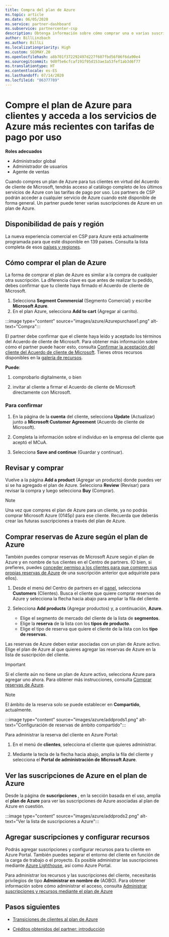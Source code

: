 ```yaml
---
title: Compra del plan de Azure
ms.topic: article
ms.date: 06/05/2020
ms.service: partner-dashboard
ms.subservice: partnercenter-csp
description: Obtenga información sobre cómo comprar una o varias suscripciones y reservas de Azure, cómo configurar los recursos, y cómo ver o agregar suscripciones.
author: BillLinzbach
ms.author: BillLi
ms.localizationpriority: High
ms.custom: SEOMAY.20
ms.openlocfilehash: a8b701f372292497d227f607fbd56f06f6da90e4
ms.sourcegitcommit: 9d0f5e6cfcaf191f95d153ae3a53fef1ab3d6f77
ms.translationtype: HT
ms.contentlocale: es-ES
ms.lasthandoff: 07/14/2020
ms.locfileid: "86377789"
---
```

# <a name="purchase-the-azure-plan-for-customers--access-the-latest-azure-services-at-pay-as-you-go-rates"></a>Compre el plan de Azure para clientes y acceda a los servicios de Azure más recientes con tarifas de pago por uso

**Roles adecuados**
- Administrador global
- Administrador de usuarios
- Agente de ventas

Cuando compres un plan de Azure para tus clientes en virtud del Acuerdo de cliente de Microsoft, tendrás acceso al catálogo completo de los últimos servicios de Azure con las tarifas de pago por uso. Los partners de CSP podrán acceder a cualquier servicio de Azure cuando esté disponible de forma general. Un partner puede tener varias suscripciones de Azure en un plan de Azure. 

## <a name="countryregion-availability"></a>Disponibilidad de país y región
La nueva experiencia comercial en CSP para Azure está actualmente programada para que esté disponible en 139 países. Consulta la lista completa de esos [países y regiones](https://query.prod.cms.rt.microsoft.com/cms/api/am/binary/RE3QN0x). 

## <a name="how-to-purchase-azure-plan"></a>Cómo comprar el plan de Azure

La forma de comprar el plan de Azure es similar a la compra de cualquier otra suscripción. La diferencia clave es que antes de realizar tu pedido, debes confirmar que tu cliente haya firmado el Acuerdo de cliente de Microsoft.

1. Selecciona **Segment Commercial** (Segmento Comercial) y escribe **Microsoft Azure**. 
2. En el plan Azure, selecciona **Add to cart** (Agregar al carrito).

:::image type="content" source="images/azure/Azurepurchase1.png" alt-text="Compra":::

El partner debe confirmar que el cliente haya leído y aceptado los términos del Acuerdo de cliente de Microsoft. Para obtener más información sobre cómo el partner puede hacer esto, consulta [Confirmar la aceptación del cliente del Acuerdo de cliente de Microsoft](https://docs.microsoft.com/partner-center/confirm-customer-agreement). Tienes otros recursos disponibles en la [galería de recursos](https://partner.microsoft.com/resources/collection/Microsoft-Customer-Agreement-in-the-CSP-program#/).

**Puede**: 

1. comprobarlo digitalmente, o bien

2. invitar al cliente a firmar el Acuerdo de cliente de Microsoft directamente con Microsoft. 

### <a name="to-confirm"></a>Para confirmar 

1. En la página de la **cuenta** del cliente, selecciona **Update** (Actualizar) junto a **Microsoft Customer Agreement** (Acuerdo de cliente de Microsoft).  

2. Completa la información sobre el individuo en la empresa del cliente que aceptó el MCuA.

3. Selecciona **Save and continue** (Guardar y continuar).  

## <a name="review-and-buy"></a>Revisar y comprar

Vuelve a la página **Add a product** (Agregar un producto) donde puedes ver si se ha agregado el plan de Azure. Selecciona **Review** (Revisar) para revisar la compra y luego selecciona **Buy** (Comprar). 

>[!Note]
>Una vez que compres el plan de Azure para un cliente, ya no podrás comprar Microsoft Azure (0145p) para ese cliente. Recuerda que deberás crear las futuras suscripciones a través del plan de Azure.

## <a name="purchase-azure-reservations-under-the-azure-plan"></a>Comprar reservas de Azure según el plan de Azure 
  
También puedes comprar reservas de Microsoft Azure según el plan de Azure y en nombre de tus clientes en el Centro de partners. (O bien, si prefieres, puedes [conceder permiso a los clientes para que compren sus propias reservas de Azure](give-customers-permission.md) de una suscripción anterior que adquiriste para ellos).

1. Desde el menú del Centro de partners en el [panel](https://partner.microsoft.com/dashboard/), selecciona **Customers** (Clientes). Busca el cliente que quiere comprar reservas de Azure y selecciona la flecha hacia abajo para ampliar la fila del cliente.

2. Selecciona **Add products** (Agregar productos) y, a continuación, **Azure**. 

   - Elige el segmento de mercado del cliente de la lista de **segmentos**.
   - Elige la **reserva** de la lista con los **tipos de producto**.
   - Elige el tipo de reserva que quiere el cliente de la lista con los **tipo de reservas**.

Las reservas de Azure deben estar asociadas con un plan de Azure activo. Elige el plan de Azure al que quieres agregar las reservas de Azure en la lista de suscripción del cliente. 

>[!Important] 
>Si el cliente aún no tiene un plan de Azure activo, selecciona Azure para agregar uno ahora. Para obtener más instrucciones, consulta [Comprar reservas de Azure](https://docs.microsoft.com/partner-center/azure-reservations-buying#purchase-azure-reservations).

>[!Note] 
>El ámbito de la reserva solo se puede establecer en **Compartido**, actualmente. 

:::image type="content" source="images/azure/addprods1.png" alt-text="Configuración de reservas de ámbito compartido":::

Para administrar la reserva del cliente en Azure Portal: 

1. En el menú de **clientes**, selecciona el cliente que quieres administrar. 

2. Mediante la tecla de la flecha hacia abajo, amplía la fila del cliente y selecciona el **Portal de administración de Microsoft Azure**.  
 
## <a name="view-azure-subscriptions-under-the-azure-plan"></a>Ver las suscripciones de Azure en el plan de Azure

Desde la página de **suscripciones** , en la sección basada en el uso, amplía el **plan de Azure** para ver las suscripciones de Azure asociadas al plan de Azure en cuestión.

:::image type="content" source="images/azure/addprods2.png" alt-text="Ver la lista de suscripciones a Azure"::: 


## <a name="add-subscriptions-and-configure-resources"></a>Agregar suscripciones y configurar recursos

Podrás agregar suscripciones y configurar recursos para tu cliente en Azure Portal. También puedes separar el entorno del cliente en función de la carga de trabajo o el proyecto. Es posible administrar las suscripciones mediante [Azure Lighthouse](https://azure.microsoft.com/services/azure-lighthouse/), así como Azure Portal. 

Para administrar los recursos y las suscripciones del cliente, necesitarás privilegios de tipo **Administrar en nombre de** (AOBO). Para obtener información sobre cómo administrar el acceso, consulta [Administrar suscripciones y recursos mediante el plan de Azure](azure-plan-manage.md)

## <a name="next-steps"></a>Pasos siguientes

- [Transiciones de clientes al plan de Azure](azure-plan-transition.md)

- [Créditos obtenidos del partner: introducción](partner-earned-credit.md)
